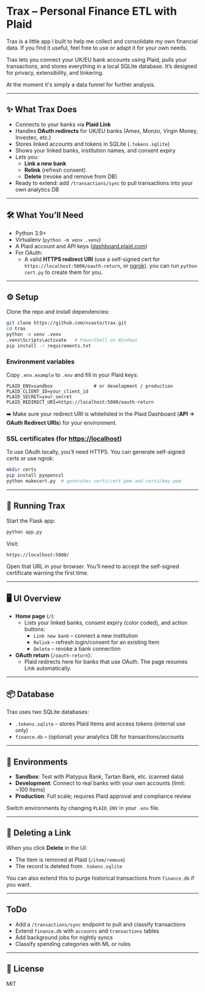 # Trax – Personal Finance ETL with Plaid

Trax is a little app I built to help me collect and consolidate my own financial data. If you find it useful, feel free to use or adapt it for your own needs.

Trax lets you connect your UK/EU bank accounts using Plaid, pulls your transactions, and stores everything in a local SQLite database. It’s designed for privacy, extensibility, and tinkering.

At the moment it's simply a data funnel for further analysis.

---

## ✨ What Trax Does

- Connects to your banks via **Plaid Link**
- Handles **OAuth redirects** for UK/EU banks (Amex, Monzo, Virgin Money, Investec, etc.)
- Stores linked accounts and tokens in SQLite (`.tokens.sqlite`)
- Shows your linked banks, institution names, and consent expiry
- Lets you:
  - **Link a new bank**
  - **Relink** (refresh consent)
  - **Delete** (revoke and remove from DB)
- Ready to extend: add `/transactions/sync` to pull transactions into your own analytics DB

---

## 🛠 What You’ll Need

- Python 3.9+
- Virtualenv (`python -m venv .venv`)
- A Plaid account and API keys ([dashboard.plaid.com](https://dashboard.plaid.com))
- For OAuth:
  - A valid **HTTPS redirect URI** (use a self-signed cert for `https://localhost:5000/oauth-return`, or [ngrok](https://ngrok.com/)). you can run `python cert.py` to create them for you.

---

## ⚙️ Setup

Clone the repo and install dependencies:

```bash
git clone https://github.com/nsasto/trax.git
cd trax
python -m venv .venv
.venv\Scripts\activate   # PowerShell on Windows
pip install -r requirements.txt
```

### Environment variables

Copy `.env.example` to `.env` and fill in your Plaid keys:

```env
PLAID_ENV=sandbox               # or development / production
PLAID_CLIENT_ID=your_client_id
PLAID_SECRET=your_secret
PLAID_REDIRECT_URI=https://localhost:5000/oauth-return
```

➡️ Make sure your redirect URI is whitelisted in the Plaid Dashboard (**API → OAuth Redirect URIs**) for your environment.

### SSL certificates (for [https://localhost](https://localhost))

To use OAuth locally, you’ll need HTTPS. You can generate self-signed certs or use ngrok:

```bash
mkdir certs
pip install pyopenssl
python makecert.py  # generates certs/cert.pem and certs/key.pem
```

---

## 🚀 Running Trax

Start the Flask app:

```bash
python app.py
```

Visit:

```
https://localhost:5000/
```

Open that URL in your browser. You’ll need to accept the self-signed certificate warning the first time.

---

## 🖥️ UI Overview

- **Home page** (`/`):
  - Lists your linked banks, consent expiry (color coded), and action buttons:
    - `Link new bank` – connect a new institution
    - `Relink` – refresh login/consent for an existing Item
    - `Delete` – revoke a bank connection
- **OAuth return** (`/oauth-return`):
  - Plaid redirects here for banks that use OAuth. The page resumes Link automatically.

---

## 📦 Database

Trax uses two SQLite databases:

- `.tokens.sqlite` – stores Plaid Items and access tokens (internal use only)
- `finance.db` – (optional) your analytics DB for transactions/accounts

---

## 🔑 Environments

- **Sandbox**: Test with Platypus Bank, Tartan Bank, etc. (canned data)
- **Development**: Connect to real banks with your own accounts (limit: ~100 Items)
- **Production**: Full scale; requires Plaid approval and compliance review

Switch environments by changing `PLAID_ENV` in your `.env` file.

---

## 🧹 Deleting a Link

When you click **Delete** in the UI:

- The Item is removed at Plaid (`/item/remove`)
- The record is deleted from `.tokens.sqlite`

You can also extend this to purge historical transactions from `finance.db` if you want.

---

## ToDo

- Add a `/transactions/sync` endpoint to pull and classify transactions
- Extend `finance.db` with `accounts` and `transactions` tables
- Add background jobs for nightly syncs
- Classify spending categories with ML or rules

---

## 📝 License

MIT
